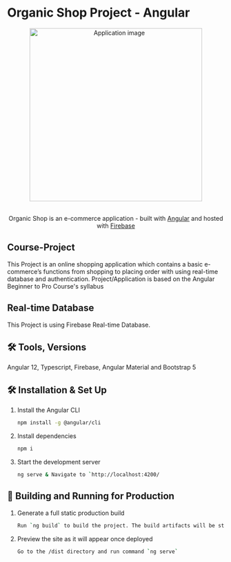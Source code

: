 # Organic Shop Project - Angular

<div align="center">
  <img alt="Application image" src="https://portfolio-andras-varga.web.app/assets/img-projects/ashop1-thumbnail.jpg" width="400" />
</div>
<br>
<p align="center">
  Organic Shop is an e-commerce application - built with <a href="https://angular.io/" target="_blank">Angular</a> and hosted with <a href="https://firebase.google.com/" target="_blank">Firebase</a>
</p>

## Course-Project

This Project is an online shopping application which contains a basic e-commerce’s functions from shopping to placing order with using real-time database and authentication.
Project/Application is based on the Angular Beginner to Pro Course's syllabus
## Real-time Database

This Project is using Firebase Real-time Database.

## 🛠 Tools, Versions
Angular 12, Typescript, Firebase, Angular Material and Bootstrap 5

## 🛠 Installation & Set Up

1. Install the Angular CLI

   ```sh
   npm install -g @angular/cli
   ```

3. Install dependencies

   ```sh
   npm i
   ```

4. Start the development server

   ```sh
   ng serve & Navigate to `http://localhost:4200/
   ```

## 🚀 Building and Running for Production

1. Generate a full static production build

   ```sh
   Run `ng build` to build the project. The build artifacts will be stored in the `dist/` directory. Use the `--prod` flag for a production build.
   ```

1. Preview the site as it will appear once deployed

   ```sh
   Go to the /dist directory and run command `ng serve`
   ```
